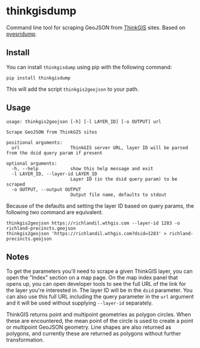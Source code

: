 # thinkgisdump

Command line tool for scraping GeoJSON from [ThinkGIS](https://www.wthgis.com/) sites. Based on [pyesridump](https://github.com/openaddresses/pyesridump).

## Install

You can install `thinkgisdump` using pip with the following command:

```shell
pip install thinkgisdump
```

This will add the script `thinkgis2geojson` to your path.

## Usage

```shell
usage: thinkgis2geojson [-h] [-l LAYER_ID] [-o OUTPUT] url

Scrape GeoJSON from ThinkGIS sites

positional arguments:
  url                   ThinkGIS server URL, layer ID will be parsed from the dsid query param if present

optional arguments:
  -h, --help            show this help message and exit
  -l LAYER_ID, --layer-id LAYER_ID
                        Layer ID (in the dsid query param) to be scraped
  -o OUTPUT, --output OUTPUT
                        Output file name, defaults to stdout
```

Because of the defaults and setting the layer ID based on query params, the following two command are equivalent.

```shell
thinkgis2geojson https://richlandil.wthgis.com --layer-id 1283 -o richland-precincts.geojson
thinkgis2geojson 'https://richlandil.wthgis.com?dsid=1283' > richland-precincts.geojson
```

## Notes

To get the parameters you'll need to scrape a given ThinkGIS layer, you can open the "Index" section on a map page. On the map index panel that opens up, you can open developer tools to see the full URL of the link for the layer you're interested in. The layer ID will be in the `dsid` parameter. You can also use this full URL including the query parameter in the `url` argument and it will be used without supplying `--layer-id` separately.

ThinkGIS returns point and multipoint geometries as polygon circles. When these are encountered, the mean point of the circle is used to create a point or multipoint GeoJSON geometry. Line shapes are also returned as polygons, and currently these are returned as polygons without further transformation.
